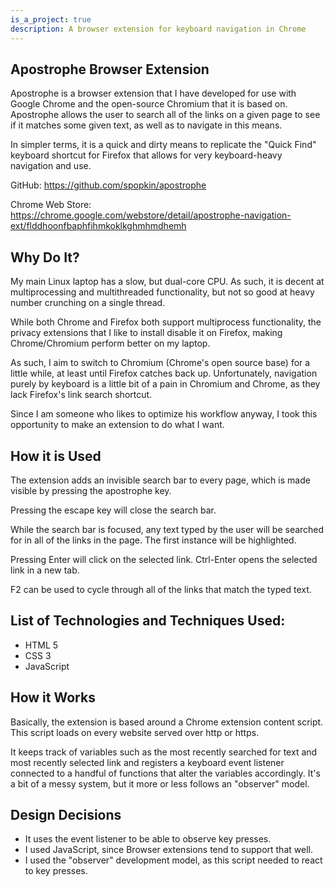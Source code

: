 ```yaml
---
is_a_project: true
description: A browser extension for keyboard navigation in Chrome
---
```

## Apostrophe Browser Extension

<p>Apostrophe is a browser extension that I have developed for use with Google Chrome and the open-source Chromium that it is based on.  Apostrophe allows the user to search all of the links on a given page to see if it matches some given text, as well as to navigate in this means.</p>

<p>In simpler terms, it is a quick and dirty means to replicate the "Quick Find" keyboard shortcut for Firefox that allows for very keyboard-heavy navigation and use.</p>

<p>GitHub: <a href="https://github.com/spopkin/apostrophe">https://github.com/spopkin/apostrophe</a></p>
<p>Chrome Web Store: <a href="https://chrome.google.com/webstore/detail/apostrophe-navigation-ext/flddhoonfbaphfihmkoklkghmhmdhemh">https://chrome.google.com/webstore/detail/apostrophe-navigation-ext/flddhoonfbaphfihmkoklkghmhmdhemh</a></p>

## Why Do It?

<p>My main Linux laptop has a slow, but dual-core CPU.  As such, it is decent at multiprocessing and multithreaded functionality, but not so good at heavy number crunching on a single thread.</p>

<p>While both Chrome and Firefox both support multiprocess functionality, the privacy extensions that I like to install disable it on Firefox, making Chrome/Chromium perform better on my laptop.</p>

<p>As such, I aim to switch to Chromium (Chrome's open source base) for a little while, at least until Firefox catches back up.  Unfortunately, navigation purely by keyboard is a little bit of a pain in Chromium and Chrome, as they lack Firefox's link search shortcut.</p>

<p>Since I am someone who likes to optimize his workflow anyway, I took this opportunity to make an extension to do what I want.</p>

## How it is Used

<p>The extension adds an invisible search bar to every page, which is made visible by pressing the apostrophe key.</p>
<p>Pressing the escape key will close the search bar.</p>
<p>While the search bar is focused, any text typed by the user will be searched for in all of the links in the page.  The first instance will be highlighted.</p>

<p>Pressing Enter will click on the selected link.  Ctrl-Enter opens the selected link in a new tab.</p>

<p>F2 can be used to cycle through all of the links that match the typed text.</p>

## List of Technologies and Techniques Used:
<ul class="TechList">
	<li>HTML 5</li>	
	<li>CSS 3</li>	
	<li>JavaScript</li>	
</ul>

## How it Works
<p>Basically, the extension is based around a Chrome extension content script.  This script loads on every website served over http or https.</p>

<p>It keeps track of variables such as the most recently searched for text and most recently selected link and registers a keyboard event listener connected to a handful of functions that alter the variables accordingly.  It's a bit of a messy system, but it more or less follows an "observer" model.</p>

## Design Decisions
<ul class="TechList">
	<li>It uses the event listener to be able to observe key presses.</li>
	<li>I used JavaScript, since Browser extensions tend to support that well.</li>
	<li>I used the "observer" development model, as this script needed to react to key presses.</li>
</ul>


<br/>
<br/>
<br/>
<br/>
<br/>
